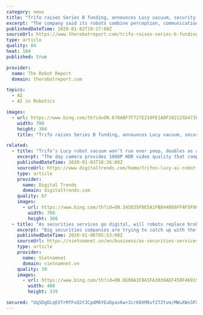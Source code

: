 ```yaml
---
category: news
title: "Trifo raises Series B funding, announces Lucy vacuum, security robot"
excerpt: "The company said its robots combine perception, communications, and artificial intelligence technologies. Trifo holds more than 50 U.S. and Chinese patents and has filed for more than 70 additional patents globally. The startup’s proprietary algorithms have been published at events such as the International Conference on Robotics and ..."
publishedDateTime: 2020-01-02T19:27:00Z
sourceUrl: https://www.therobotreport.com/trifo-raises-series-b-funding-announces-lucy-robot-vacuum/
type: article
quality: 84
heat: 104
published: true

provider:
  name: The Robot Report
  domain: therobotreport.com

topics:
  - AI
  - AI in Robotics

images:
  - url: https://www.bing.com/th?id=ON.670ABF7F727E210FE1A8F102125D473F
    width: 700
    height: 394
    title: "Trifo raises Series B funding, announces Lucy vacuum, security robot"

related:
  - title: "Trifo’s Lucy robot vacuum won’t run over poop, doubles as a security system"
    excerpt: "The day camera provides 1080P HDR video quality that compares with dedicated security cameras. The cleaning/security robot can also recognize and divide rooms automatically with advanced artificial intelligence capabilities. “In one example, if she sees a bed in a room, she will understand and label it a bedroom,” Trifo said in a press release."
    publishedDateTime: 2020-01-03T18:26:00Z
    sourceUrl: https://www.digitaltrends.com/home/trifos-lucy-ai-robot-vacuum-wont-run-over-poop/
    type: article
    provider:
      name: Digital Trends
      domain: digitaltrends.com
    quality: 67
    images:
      - url: https://www.bing.com/th?id=ON.345D35FDE5A1FB844B68FF4F5F0C6720
        width: 700
        height: 366
  - title: "As securities services go digital, will robots replace brokers?"
    excerpt: "Big securities companies are trying to catch up with the technological revolution in the financial industry by employing robots and artificial intelligence (AI) to provide services for their clients. Many securities firms that have invested heavily in technological platforms to provide services for their clients. – Photo tinnhanhchungkhoan.vn ..."
    publishedDateTime: 2020-01-06T05:53:00Z
    sourceUrl: https://vietnamnet.vn/en/business/as-securities-services-go-digital-will-robots-replace-brokers-606651.html
    type: article
    provider:
      name: Vietnamnet
      domain: vietnamnet.vn
    quality: 39
    images:
      - url: https://www.bing.com/th?id=ON.8E00A1F8A1FA3036AEF458F46919C6CC
        width: 480
        height: 339

secured: "Uq5DgDLqEVTrMfFxQ2t3CpdM6YEuOpasKw+3irK8XM8vf2TZtvm/MWuXWsSPXlohl2+tvHVYDuCm2a+jaZ+gQrLpVx3hhrHE48SoAUiF7rpYnnvVOARfTXiQAaqR/oerXiCXROokp3nPpQxFvnWr5RGZnANkvvXJ8/shFz2MQqyy/LAiJnxpPXaCiW//rz98z4qF20v1bjjmfNT01hgZ++TLPTKC48mGUsQY8sYZoF/AH+88j2aOd01N8bbUHb2slcl9rUflAYL4+2eULIQ+9A==;K9ZdN9czPZVDiu8kq7cm4w=="
---
```


